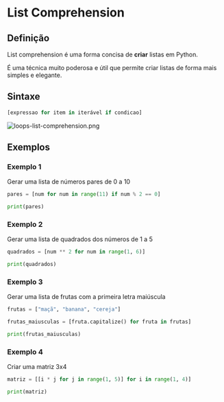 # List Comprehension

## Definição

List comprehension é uma forma concisa de **criar** listas em Python.

É uma técnica muito poderosa e útil que permite criar listas de forma mais simples e elegante.

## Sintaxe

```python
[expressao for item in iterável if condicao]
```
![loops-list-comprehension.png](loops-list-comprehension.png)

## Exemplos

### Exemplo 1

Gerar uma lista de números pares de 0 a 10

```python
pares = [num for num in range(11) if num % 2 == 0]

print(pares)
```

### Exemplo 2

Gerar uma lista de quadrados dos números de 1 a 5

```python
quadrados = [num ** 2 for num in range(1, 6)]

print(quadrados)
```

### Exemplo 3

Gerar uma lista de frutas com a primeira letra maiúscula

```python
frutas = ["maçã", "banana", "cereja"]

frutas_maiusculas = [fruta.capitalize() for fruta in frutas]

print(frutas_maiusculas)
```

### Exemplo 4

Criar uma matriz 3x4

```python
matriz = [[i * j for j in range(1, 5)] for i in range(1, 4)]

print(matriz)
```
